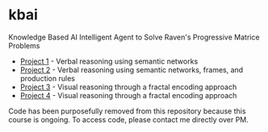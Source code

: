 # kbai
Knowledge Based AI 
Intelligent Agent to Solve Raven's Progressive Matrice Problems

* [Project 1](https://github.com/jsatria/ravens-agent/blob/master/project1/Project1Report.pdf) - Verbal reasoning using semantic networks
* [Project 2](https://github.com/jsatria/ravens-agent/blob/master/project1/Project2Report.pdf) - Verbal reasoning using semantic networks, frames, and production rules
* [Project 3](https://github.com/jsatria/ravens-agent/blob/master/project1/Project3Report.pdf) - Visual reasoning through a fractal encoding approach
* [Project 4](https://github.com/jsatria/ravens-agent/blob/master/project1/Project4Report.pdf) - Visual reasoning through a fractal encoding approach

Code has been purposefully removed from this repository because this course is ongoing. To access code, please contact me directly over PM. 
